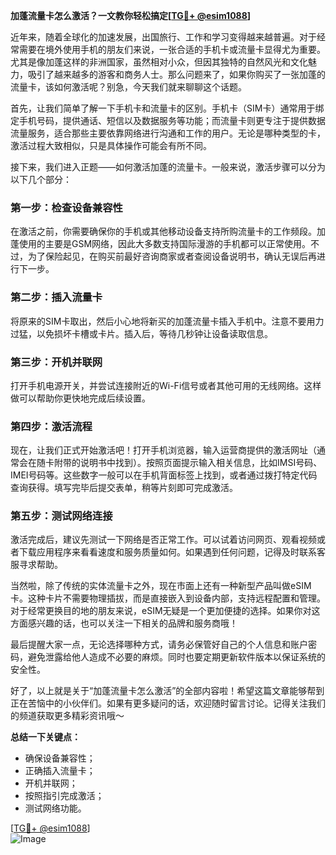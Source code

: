 **加蓬流量卡怎么激活？一文教你轻松搞定[[TG💪+ @esim1088](https://t.me/s/esim1088)]**

近年来，随着全球化的加速发展，出国旅行、工作和学习变得越来越普遍。对于经常需要在境外使用手机的朋友们来说，一张合适的手机卡或流量卡显得尤为重要。尤其是像加蓬这样的非洲国家，虽然相对小众，但因其独特的自然风光和文化魅力，吸引了越来越多的游客和商务人士。那么问题来了，如果你购买了一张加蓬的流量卡，该如何激活呢？别急，今天我们就来聊聊这个话题。

首先，让我们简单了解一下手机卡和流量卡的区别。手机卡（SIM卡）通常用于绑定手机号码，提供通话、短信以及数据服务等功能；而流量卡则更专注于提供数据流量服务，适合那些主要依靠网络进行沟通和工作的用户。无论是哪种类型的卡，激活过程大致相似，只是具体操作可能会有所不同。

接下来，我们进入正题——如何激活加蓬的流量卡。一般来说，激活步骤可以分为以下几个部分：

### 第一步：检查设备兼容性
在激活之前，你需要确保你的手机或其他移动设备支持所购流量卡的工作频段。加蓬使用的主要是GSM网络，因此大多数支持国际漫游的手机都可以正常使用。不过，为了保险起见，在购买前最好咨询商家或者查阅设备说明书，确认无误后再进行下一步。

### 第二步：插入流量卡
将原来的SIM卡取出，然后小心地将新买的加蓬流量卡插入手机中。注意不要用力过猛，以免损坏卡槽或卡片。插入后，等待几秒钟让设备读取信息。

### 第三步：开机并联网
打开手机电源开关，并尝试连接附近的Wi-Fi信号或者其他可用的无线网络。这样做可以帮助你更快地完成后续设置。

### 第四步：激活流程
现在，让我们正式开始激活吧！打开手机浏览器，输入运营商提供的激活网址（通常会在随卡附带的说明书中找到）。按照页面提示输入相关信息，比如IMSI号码、IMEI号码等。这些数字一般可以在手机背面标签上找到，或者通过拨打特定代码查询获得。填写完毕后提交表单，稍等片刻即可完成激活。

### 第五步：测试网络连接
激活完成后，建议先测试一下网络是否正常工作。可以试着访问网页、观看视频或者下载应用程序来看看速度和服务质量如何。如果遇到任何问题，记得及时联系客服寻求帮助。

当然啦，除了传统的实体流量卡之外，现在市面上还有一种新型产品叫做eSIM卡。这种卡片不需要物理插拔，而是直接嵌入到设备内部，支持远程配置和管理。对于经常更换目的地的朋友来说，eSIM无疑是一个更加便捷的选择。如果你对这方面感兴趣的话，也可以关注一下相关的品牌和服务商哦！

最后提醒大家一点，无论选择哪种方式，请务必保管好自己的个人信息和账户密码，避免泄露给他人造成不必要的麻烦。同时也要定期更新软件版本以保证系统的安全性。

好了，以上就是关于“加蓬流量卡怎么激活”的全部内容啦！希望这篇文章能够帮到正在苦恼中的小伙伴们。如果有更多疑问的话，欢迎随时留言讨论。记得关注我们的频道获取更多精彩资讯哦～

**总结一下关键点：**
- 确保设备兼容性；
- 正确插入流量卡；
- 开机并联网；
- 按照指引完成激活；
- 测试网络功能。

[[TG💪+ @esim1088](https://t.me/s/esim1088)]  
![Image](https://i.postimg.cc/4NQfJmqS/Snipaste-2025-05-13-00-14-12.png)